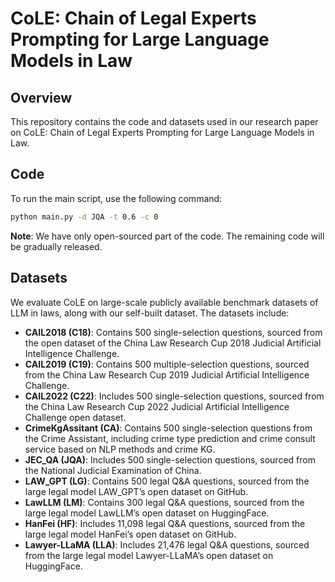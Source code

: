 
# CoLE: Chain of Legal Experts Prompting for Large Language Models in Law

## Overview

This repository contains the code and datasets used in our research paper on CoLE: Chain of Legal Experts Prompting for Large Language Models in Law.
## Code

To run the main script, use the following command:
```bash
python main.py -d JQA -t 0.6 -c 0
```
**Note**: We have only open-sourced part of the code. The remaining code will be gradually released.



## Datasets

We evaluate CoLE on large-scale publicly available benchmark datasets of LLM in laws, along with our self-built dataset. The datasets include:

- **CAIL2018 (C18)**: Contains 500 single-selection questions, sourced from the open dataset of the China Law Research Cup 2018 Judicial Artificial Intelligence Challenge.
- **CAIL2019 (C19)**: Contains 500 multiple-selection questions, sourced from the China Law Research Cup 2019 Judicial Artificial Intelligence Challenge.
- **CAIL2022 (C22)**: Includes 500 single-selection questions, sourced from the China Law Research Cup 2022 Judicial Artificial Intelligence Challenge open dataset.
- **CrimeKgAssitant (CA)**: Contains 500 single-selection questions from the Crime Assistant, including crime type prediction and crime consult service based on NLP methods and crime KG.
- **JEC_QA (JQA)**: Includes 500 single-selection questions, sourced from the National Judicial Examination of China.
- **LAW_GPT (LG)**: Contains 500 legal Q&A questions, sourced from the large legal model LAW_GPT’s open dataset on GitHub.
- **LawLLM (LM)**: Contains 300 legal Q&A questions, sourced from the large legal model LawLLM’s open dataset on HuggingFace.
- **HanFei (HF)**: Includes 11,098 legal Q&A questions, sourced from the large legal model HanFei’s open dataset on GitHub.
- **Lawyer-LLaMA (LLA)**: Includes 21,476 legal Q&A questions, sourced from the large legal model Lawyer-LLaMA’s open dataset on HuggingFace.

